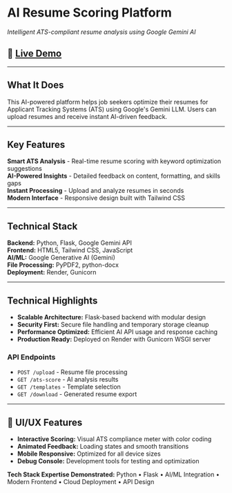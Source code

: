 # AI Resume Scoring Platform

*Intelligent ATS-compliant resume analysis using Google Gemini AI*

## 🚀 [Live Demo](https://ai-resume-scoring.onrender.com) 

---

## What It Does

This AI-powered platform helps job seekers optimize their resumes for Applicant Tracking Systems (ATS) using Google's Gemini LLM. Users can upload resumes and receive instant AI-driven feedback. 


---

##  Key Features

**Smart ATS Analysis** - Real-time resume scoring with keyword optimization suggestions  
**AI-Powered Insights** - Detailed feedback on content, formatting, and skills gaps  
**Instant Processing** - Upload and analyze resumes in seconds  
**Modern Interface** - Responsive design built with Tailwind CSS

---

## Technical Stack

**Backend:** Python, Flask, Google Gemini API  
**Frontend:** HTML5, Tailwind CSS, JavaScript  
**AI/ML:** Google Generative AI (Gemini)  
**File Processing:** PyPDF2, python-docx  
**Deployment:** Render, Gunicorn

---

## Technical Highlights

- **Scalable Architecture:** Flask-based backend with modular design
- **Security First:** Secure file handling and temporary storage cleanup
- **Performance Optimized:** Efficient AI API usage and response caching
- **Production Ready:** Deployed on Render with Gunicorn WSGI server

### API Endpoints
- `POST /upload` - Resume file processing
- `GET /ats-score` - AI analysis results  
- `GET /templates` - Template selection
- `GET /download` - Generated resume export

---

## 🎨 UI/UX Features

- **Interactive Scoring:** Visual ATS compliance meter with color coding
- **Animated Feedback:** Loading states and smooth transitions
- **Mobile Responsive:** Optimized for all device sizes
- **Debug Console:** Development tools for testing and optimization


**Tech Stack Expertise Demonstrated:** Python • Flask • AI/ML Integration • Modern Frontend • Cloud Deployment • API Design
